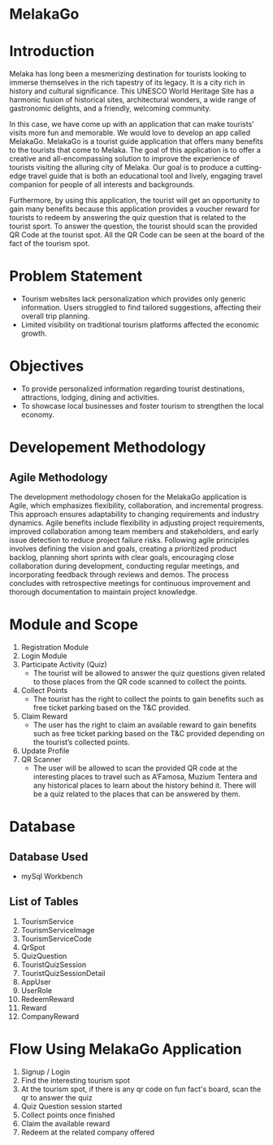 # MelakaGo
# Introduction

  Melaka has long been a mesmerizing destination for tourists looking to immerse themselves in the rich tapestry of its legacy. It is a city rich in history and cultural significance. This UNESCO World Heritage Site has a harmonic fusion of historical sites, architectural wonders, a wide range of gastronomic delights, and a friendly, welcoming community. 
  
  In this case, we have come up with an application that can make tourists’ visits more fun and memorable. We would love to develop an app called MelakaGo. MelakaGo is a tourist guide application that offers many benefits to the tourists that come to Melaka. The goal of this application is to offer a creative and all-encompassing solution to improve the experience of tourists visiting the alluring city of Melaka. Our goal is to produce a cutting-edge travel guide that is both an educational tool and lively, engaging travel companion for people of all interests and backgrounds.
  
  Furthermore, by using this application, the tourist will get an opportunity to gain many benefits because this application provides a voucher reward for tourists to redeem by answering the quiz question that is related to the tourist sport. To answer the question, the tourist should scan the provided QR Code at the tourist spot. All the QR Code can be seen at the board of the fact of the tourism spot.
  

# Problem Statement

- Tourism websites lack personalization which provides only generic information. Users struggled to find tailored suggestions, affecting their overall trip planning.
- Limited visibility on traditional tourism platforms affected the economic growth.

# Objectives

- To provide personalized information regarding tourist destinations, attractions, lodging, dining and activities.
- To showcase local businesses and foster tourism to strengthen the local economy.

# Developement Methodology
## Agile Methodology

The development methodology chosen for the MelakaGo application is Agile, which emphasizes flexibility, collaboration, and incremental progress. This approach ensures adaptability to changing requirements and industry dynamics. Agile benefits include flexibility in adjusting project requirements, improved collaboration among team members and stakeholders, and early issue detection to reduce project failure risks. Following agile principles involves defining the vision and goals, creating a prioritized product backlog, planning short sprints with clear goals, encouraging close collaboration during development, conducting regular meetings, and incorporating feedback through reviews and demos. The process concludes with retrospective meetings for continuous improvement and thorough documentation to maintain project knowledge.


# Module and Scope

1. Registration Module
2. Login Module
3. Participate Activity (Quiz)
   - The tourist will be allowed to answer the quiz questions given related
	   to those places from the QR code scanned to collect the points.
4. Collect Points
   - The tourist has the right to collect the points to gain benefits such as
     free ticket parking based on the T&C provided.
5. Claim Reward
   - The user has the right to claim an available reward to gain benefits
	   such as free ticket parking based on the T&C provided depending on the
	   tourist’s collected points.
6. Update Profile
7. QR Scanner
   - The user will be allowed to scan the provided QR code at the
	   interesting places to travel such as A’Famosa, Muzium Tentera and any
	   historical places to learn about the history behind it. There will be a quiz
	   related to the places that can be answered by them.

# Database
## Database Used
- mySql Workbench

## List of Tables
1. TourismService
2. TourismServiceImage
3. TourismServiceCode
4. QrSpot
5. QuizQuestion
6. TouristQuizSession
7. TouristQuizSessionDetail
8. AppUser
9. UserRole
10. RedeemReward
11. Reward
12. CompanyReward

# Flow Using MelakaGo Application
1. Signup / Login 
2. Find the interesting tourism spot
3. At the tourism spot, if there is any qr code on fun fact's board, scan the qr to answer the quiz
4. Quiz Question session started
5. Collect points once finished
6. Claim the available reward
7. Redeem at the related company offered


